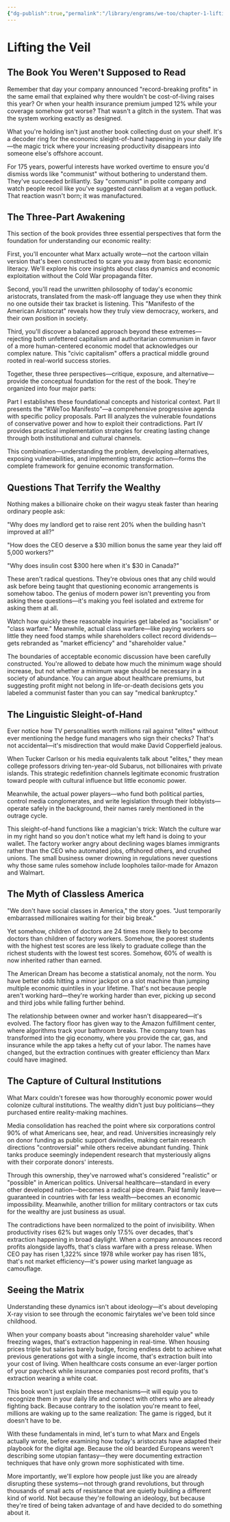 ```yaml
---
{"dg-publish":true,"permalink":"/library/engrams/we-too/chapter-1-lifting-the-veil/","tags":["DC/Apocalypse"]}
---
```


# Lifting the Veil

## The Book You Weren't Supposed to Read

Remember that day your company announced "record-breaking profits" in the same email that explained why there wouldn't be cost-of-living raises this year? Or when your health insurance premium jumped 12% while your coverage somehow got worse? That wasn't a glitch in the system. That was the system working exactly as designed.

What you're holding isn't just another book collecting dust on your shelf. It's a decoder ring for the economic sleight-of-hand happening in your daily life—the magic trick where your increasing productivity disappears into someone else's offshore account.

For 175 years, powerful interests have worked overtime to ensure you'd dismiss words like "communist" without bothering to understand them. They've succeeded brilliantly. Say "communist" in polite company and watch people recoil like you've suggested cannibalism at a vegan potluck. That reaction wasn't born; it was manufactured.

## The Three-Part Awakening

This section of the book provides three essential perspectives that form the foundation for understanding our economic reality:

First, you'll encounter what Marx actually wrote—not the cartoon villain version that's been constructed to scare you away from basic economic literacy. We'll explore his core insights about class dynamics and economic exploitation without the Cold War propaganda filter.

Second, you'll read the unwritten philosophy of today's economic aristocrats, translated from the mask-off language they use when they think no one outside their tax bracket is listening. This "Manifesto of the American Aristocrat" reveals how they truly view democracy, workers, and their own position in society.

Third, you'll discover a balanced approach beyond these extremes—rejecting both unfettered capitalism and authoritarian communism in favor of a more human-centered economic model that acknowledges our complex nature. This "civic capitalism" offers a practical middle ground rooted in real-world success stories.

Together, these three perspectives—critique, exposure, and alternative—provide the conceptual foundation for the rest of the book. They're organized into four major parts:

Part I establishes these foundational concepts and historical context. Part II presents the "#WeToo Manifesto"—a comprehensive progressive agenda with specific policy proposals. Part III analyzes the vulnerable foundations of conservative power and how to exploit their contradictions. Part IV provides practical implementation strategies for creating lasting change through both institutional and cultural channels.

This combination—understanding the problem, developing alternatives, exposing vulnerabilities, and implementing strategic action—forms the complete framework for genuine economic transformation.

## Questions That Terrify the Wealthy

Nothing makes a billionaire choke on their wagyu steak faster than hearing ordinary people ask:

"Why does my landlord get to raise rent 20% when the building hasn't improved at all?"

"How does the CEO deserve a $30 million bonus the same year they laid off 5,000 workers?"

"Why does insulin cost $300 here when it's $30 in Canada?"

These aren't radical questions. They're obvious ones that any child would ask before being taught that questioning economic arrangements is somehow taboo. The genius of modern power isn't preventing you from asking these questions—it's making you feel isolated and extreme for asking them at all.

Watch how quickly these reasonable inquiries get labeled as "socialism" or "class warfare." Meanwhile, actual class warfare—like paying workers so little they need food stamps while shareholders collect record dividends—gets rebranded as "market efficiency" and "shareholder value."

The boundaries of acceptable economic discussion have been carefully constructed. You're allowed to debate how much the minimum wage should increase, but not whether a minimum wage should be necessary in a society of abundance. You can argue about healthcare premiums, but suggesting profit might not belong in life-or-death decisions gets you labeled a communist faster than you can say "medical bankruptcy."

## The Linguistic Sleight-of-Hand

Ever notice how TV personalities worth millions rail against "elites" without ever mentioning the hedge fund managers who sign their checks? That's not accidental—it's misdirection that would make David Copperfield jealous.

When Tucker Carlson or his media equivalents talk about "elites," they mean college professors driving ten-year-old Subarus, not billionaires with private islands. This strategic redefinition channels legitimate economic frustration toward people with cultural influence but little economic power.

Meanwhile, the actual power players—who fund both political parties, control media conglomerates, and write legislation through their lobbyists—operate safely in the background, their names rarely mentioned in the outrage cycle.

This sleight-of-hand functions like a magician's trick: Watch the culture war in my right hand so you don't notice what my left hand is doing to your wallet. The factory worker angry about declining wages blames immigrants rather than the CEO who automated jobs, offshored others, and crushed unions. The small business owner drowning in regulations never questions why those same rules somehow include loopholes tailor-made for Amazon and Walmart.

## The Myth of Classless America

"We don't have social classes in America," the story goes. "Just temporarily embarrassed millionaires waiting for their big break."

Yet somehow, children of doctors are 24 times more likely to become doctors than children of factory workers. Somehow, the poorest students with the highest test scores are less likely to graduate college than the richest students with the lowest test scores. Somehow, 60% of wealth is now inherited rather than earned.

The American Dream has become a statistical anomaly, not the norm. You have better odds hitting a minor jackpot on a slot machine than jumping multiple economic quintiles in your lifetime. That's not because people aren't working hard—they're working harder than ever, picking up second and third jobs while falling further behind.

The relationship between owner and worker hasn't disappeared—it's evolved. The factory floor has given way to the Amazon fulfillment center, where algorithms track your bathroom breaks. The company town has transformed into the gig economy, where you provide the car, gas, and insurance while the app takes a hefty cut of your labor. The names have changed, but the extraction continues with greater efficiency than Marx could have imagined.

## The Capture of Cultural Institutions

What Marx couldn't foresee was how thoroughly economic power would colonize cultural institutions. The wealthy didn't just buy politicians—they purchased entire reality-making machines.

Media consolidation has reached the point where six corporations control 90% of what Americans see, hear, and read. Universities increasingly rely on donor funding as public support dwindles, making certain research directions "controversial" while others receive abundant funding. Think tanks produce seemingly independent research that mysteriously aligns with their corporate donors' interests.

Through this ownership, they've narrowed what's considered "realistic" or "possible" in American politics. Universal healthcare—standard in every other developed nation—becomes a radical pipe dream. Paid family leave—guaranteed in countries with far less wealth—becomes an economic impossibility. Meanwhile, another trillion for military contractors or tax cuts for the wealthy are just business as usual.

The contradictions have been normalized to the point of invisibility. When productivity rises 62% but wages only 17.5% over decades, that's extraction happening in broad daylight. When a company announces record profits alongside layoffs, that's class warfare with a press release. When CEO pay has risen 1,322% since 1978 while worker pay has risen 18%, that's not market efficiency—it's power using market language as camouflage.

## Seeing the Matrix

Understanding these dynamics isn't about ideology—it's about developing X-ray vision to see through the economic fairytales we've been told since childhood.

When your company boasts about "increasing shareholder value" while freezing wages, that's extraction happening in real-time. When housing prices triple but salaries barely budge, forcing endless debt to achieve what previous generations got with a single income, that's extraction built into your cost of living. When healthcare costs consume an ever-larger portion of your paycheck while insurance companies post record profits, that's extraction wearing a white coat.

This book won't just explain these mechanisms—it will equip you to recognize them in your daily life and connect with others who are already fighting back. Because contrary to the isolation you're meant to feel, millions are waking up to the same realization: The game is rigged, but it doesn't have to be.

With these fundamentals in mind, let's turn to what Marx and Engels actually wrote, before examining how today's aristocrats have adapted their playbook for the digital age. Because the old bearded Europeans weren't describing some utopian fantasy—they were documenting extraction techniques that have only grown more sophisticated with time.

More importantly, we'll explore how people just like you are already disrupting these systems—not through grand revolutions, but through thousands of small acts of resistance that are quietly building a different kind of world. Not because they're following an ideology, but because they're tired of being taken advantage of and have decided to do something about it.
